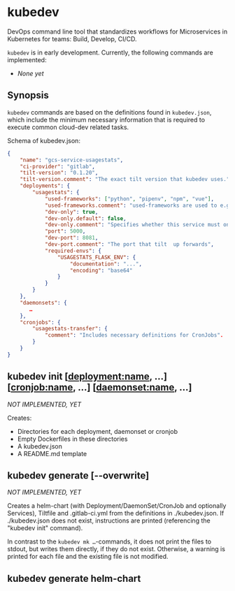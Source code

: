 # kubedev

DevOps command line tool that standardizes workflows for Microservices in Kubernetes for teams: Build, Develop, CI/CD.

`kubedev` is in early development. Currently, the following commands are implemented:

- *None yet*

## Synopsis

`kubedev` commands are based on the definitions found in `kubedev.json`, which include the minimum necessary information that is required to execute common cloud-dev related tasks.

Schema of kubedev.json:

```json
{
    "name": "gcs-service-usagestats",
    "ci-provider": "gitlab",
    "tilt-version": "0.1.20",
    "tilt-version.comment": "The exact tilt version that kubedev uses.",
    "deployments": {
        "usagestats": {
            "used-frameworks": ["python", "pipenv", "npm", "vue"],
            "used-frameworks.comment": "used-frameworks are used to e.g. fill in Tiltfile live_update, ignore, etc.",
            "dev-only": true,
            "dev-only.default": false,
            "dev-only.comment": "Specifies whether this service must only be deployed on local development machines",
            "port": 5000,
            "dev-port": 8081,
            "dev-port.comment": "The port that tilt  up forwards",
            "required-envs": {
                "USAGESTATS_FLASK_ENV": {
                    "documentation": "...",
                    "encoding": "base64"
                }
            }
        }
    },
    "daemonsets": {
       …
    },
    "cronjobs": {
        "usagestats-transfer": {
            "comment": "Includes necessary definitions for CronJobs".
        }
    }
}
```

## kubedev init [<deployment:name>, …] [<cronjob:name>, …] [<daemonset:name>, …]

*NOT IMPLEMENTED, YET*

Creates:

* Directories for each deployment, daemonset or cronjob
* Empty Dockerfiles in these directories
* A kubedev.json
* A README.md template

## kubedev generate [--overwrite]

*NOT IMPLEMENTED, YET*

Creates a helm-chart (with Deployment/DaemonSet/CronJob and optionally Services), Tiltfile and .gitlab-ci.yml from the definitions in ./kubedev.json. If ./kubedev.json does not exist, instructions are printed (referencing the "kubedev init" command).

In contrast to the `kubedev mk …`-commands, it does not print the files to stdout, but writes them directly, if they do not exist. Otherwise, a warning is printed for each file and the existing file is not modified.

## kubedev generate helm-chart <template>

*NOT IMPLEMENTED, YET*

Creates a helm-chart for this service, according to kubedev.json, consisting of:

- A Chart.yaml
- A deployment, daemonset or a cronjob, depending on "type".
- For deployments and daemonsets: Adds a Service (type ClusterIP).

## kubedev generate Tiltfile <template>

*NOT IMPLEMENTED, YET*

Creates a Tiltfile with some sensible defaults.

## kubedev generate gitlab-ci

*NOT IMPLEMENTED, YET*

Creates a .gitlab-ci.yml file containing the `build-push` and `deploy` states:
- build-push: Runs `kubedev` build and then `kubedev push`
- deploy: Runs `kubedev deploy`

It uses the latest stable dev-baseimage.

## kubedev check

*NOT IMPLEMENTED, YET*

Reads kubedev.json and checks whether all environment variables from the configuration is set in the current environment. It prints missing variables, including it's documentation.

For  used-frameworks "pipenv", it runs `bandit`.
For used-frameworks "npm", it runs `npm audit`.

## kubedev print env-doc

*NOT IMPLEMENTED, YET*

Prints out a Markdown table with all environment variables declared in kubedev.json and their documentation.

## kubedev up [--clean]

*NOT IMPLEMENTED, YET*

Checks the current environment and runs `tilt up` when the configuration is OK.

For "used-frameworks" "vue", it runs `npm run build -- --watch --mode development` in parallel.

The --clean switch runs `tilt down` before running tilt up.

## kubedev down

*NOT IMPLEMENTED, YET*

Runs `tilt down`.

## kubedev test-ci <job>

*NOT IMPLEMENTED, YET*

Creates a temporary branch, commits all local changes and uncommited files to this branch, then runs `gitlab-runner exec shell <job>` and then restores the previous git state.

## kubedev build <subdir>

*NOT IMPLEMENTED, YET*

Runs `docker build` with all docker build args as defined in kubedev.json and tags it with a temporary, unique development tag.

The docker image name is deducted from the git repository name, thus this command must be run in a git working copy.

Is used inside the CI/CD build jobs.

## kubedev push <subdir>

*NOT IMPLEMENTED, YET*

When `kubedev build` has been run before, it runs `docker push` with the last successful build's unique development tag.

The docker image name is deducted from the git repository name, thus this command must be run in a git working copy.

Is used inside the CI/CD build jobs.

## kubedev run-local [args…]

*NOT IMPLEMENTED, YET*

Runs `kubedev build` and runs the new docker image with all envs set and ports forwarded, optionally with [args…].

## kubedev deploy

*NOT IMPLEMENTED, YET*

Reads the `.kube/conf` from an environment variable, auto-increases the `helm-chart/Chart.yaml`'s version and then runs `helm install` with appropriate arguments and env vars from `kubedev.json`.

Is used inside the CI/CD build jobs.

## kubedev template

*NOT IMPLEMENTED, YET*

Does, what currently `gcs-deploy -m template` does, but includes all env vars from kubedev.json.

Is used inside the Tiltfile.
